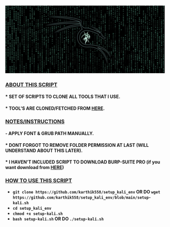 ![HEADER_IMAGE](assets/script-linux.jpg)
### <b><u> ABOUT THIS SCRIPT </u>
#### <b> * SET OF SCRIPTS TO CLONE ALL TOOLS THAT I USE.
#### <b> * TOOL'S ARE CLONED/FETCHED FROM [HERE](https://github.com/Ethical-Hacking-Tools).

### <b><u> NOTES/INSTRUCTIONS </u>
#### <b> - APPLY FONT & GRUB PATH MANUALLY.
#### <b> * DONT FORGOT TO REMOVE FOLDER PERMISSION AT LAST (WILL UNDERSTAND ABOUT THIS LATER).
#### <b> * I HAVEN'T INCLUDED SCRIPT TO DOWNLOAD BURP-SUITE PRO (if you want download from [HERE](https://t.me/burpsuite))

### <b><u> HOW TO USE THIS SCRIPT </u>
- `git clone https://github.com/karthik558/setup_kali_env`
OR DO `wget https://github.com/karthik558/setup_kali_env/blob/main/setup-kali.sh`
- `cd setup_kali_env`
- `chmod +x setup-kali.sh`
- `bash setup-kali.sh` OR DO `./setup-kali.sh`